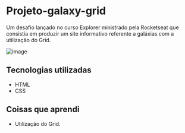# Projeto-galaxy-grid

Um desafio lançado no curso Explorer ministrado pela Rocketseat que consistia em produzir um site informativo referente a galáxias com a utilização do Grid.

![image](https://github.com/Luishenriqueneri/Projeto-galaxy-grid/assets/129561054/89df83d8-ce6f-4b90-b802-8d6120925938)

## Tecnologias utilizadas
- HTML
- CSS

## Coisas que aprendi
- Utilização do Grid.
